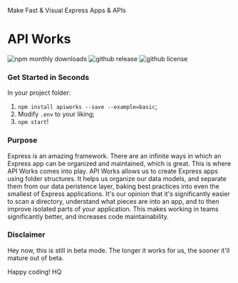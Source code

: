 Make Fast & Visual Express Apps & APIs

# API Works

![npm monthly downloads](https://img.shields.io/npm/dm/apiworks.svg)
![github release](https://img.shields.io/github/release/haseebnqureshi/apiworks.svg)
![github license](https://img.shields.io/github/license/haseebnqureshi/apiworks.svg)

### Get Started in Seconds
In your project folder:

1. ```npm install apiworks --save --example=basic```;
2. Modify ```.env``` to your liking;
3. ```npm start```!

### Purpose
Express is an amazing framework. There are an infinite ways in which an Express app can be organized and maintained, which is great. This is where API Works comes into play.
API Works allows us to create Express apps using folder structures. It helps us organize our data models, and separate them from our data peristence layer, baking best practices into even the smallest of Express applications.
It's our opinion that it's significantly easier to scan a directory, understand what pieces are into an app, and to then improve isolated parts of your application. This makes working in teams significantly better, and increases code maintainability.

### Disclaimer
Hey now, this is still in beta mode. The longer it works for us, the sooner it'll mature out of beta.

Happy coding!
HQ
